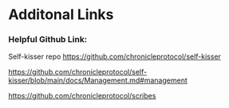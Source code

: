 # Additonal Links

### Helpful Github Link: 


Self-kisser repo
https://github.com/chronicleprotocol/self-kisser

https://github.com/chronicleprotocol/self-kisser/blob/main/docs/Management.md#management

https://github.com/chronicleprotocol/scribes





